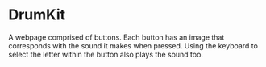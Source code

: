 # DrumKit
A webpage comprised of buttons. Each button has an image that corresponds with the sound it makes when pressed. Using the keyboard to select the letter within the button also plays the sound too. 
